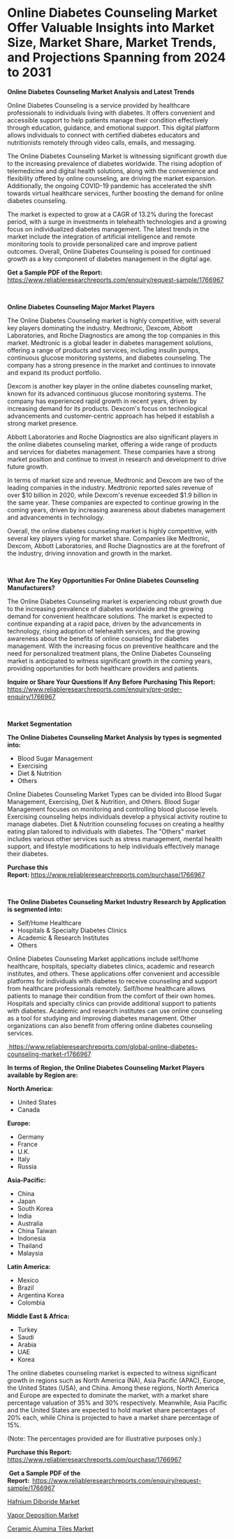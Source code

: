 <p><h1>Online Diabetes Counseling Market Offer Valuable Insights into Market Size, Market Share, Market Trends, and Projections Spanning from 2024 to 2031</h1></p><p><strong>Online Diabetes Counseling Market Analysis and Latest Trends</strong></p>
<p><p>Online Diabetes Counseling is a service provided by healthcare professionals to individuals living with diabetes. It offers convenient and accessible support to help patients manage their condition effectively through education, guidance, and emotional support. This digital platform allows individuals to connect with certified diabetes educators and nutritionists remotely through video calls, emails, and messaging.</p><p>The Online Diabetes Counseling Market is witnessing significant growth due to the increasing prevalence of diabetes worldwide. The rising adoption of telemedicine and digital health solutions, along with the convenience and flexibility offered by online counseling, are driving the market expansion. Additionally, the ongoing COVID-19 pandemic has accelerated the shift towards virtual healthcare services, further boosting the demand for online diabetes counseling.</p><p>The market is expected to grow at a CAGR of 13.2% during the forecast period, with a surge in investments in telehealth technologies and a growing focus on individualized diabetes management. The latest trends in the market include the integration of artificial intelligence and remote monitoring tools to provide personalized care and improve patient outcomes. Overall, Online Diabetes Counseling is poised for continued growth as a key component of diabetes management in the digital age.</p></p>
<p><strong>Get a Sample PDF of the Report:&nbsp;</strong> <a href="https://www.reliableresearchreports.com/enquiry/request-sample/1766967">https://www.reliableresearchreports.com/enquiry/request-sample/1766967</a></p>
<p>&nbsp;</p>
<p><strong>Online Diabetes Counseling Major Market Players</strong></p>
<p><p>The Online Diabetes Counseling market is highly competitive, with several key players dominating the industry. Medtronic, Dexcom, Abbott Laboratories, and Roche Diagnostics are among the top companies in this market. Medtronic is a global leader in diabetes management solutions, offering a range of products and services, including insulin pumps, continuous glucose monitoring systems, and diabetes counseling. The company has a strong presence in the market and continues to innovate and expand its product portfolio.</p><p>Dexcom is another key player in the online diabetes counseling market, known for its advanced continuous glucose monitoring systems. The company has experienced rapid growth in recent years, driven by increasing demand for its products. Dexcom's focus on technological advancements and customer-centric approach has helped it establish a strong market presence.</p><p>Abbott Laboratories and Roche Diagnostics are also significant players in the online diabetes counseling market, offering a wide range of products and services for diabetes management. These companies have a strong market position and continue to invest in research and development to drive future growth.</p><p>In terms of market size and revenue, Medtronic and Dexcom are two of the leading companies in the industry. Medtronic reported sales revenue of over $10 billion in 2020, while Dexcom's revenue exceeded $1.9 billion in the same year. These companies are expected to continue growing in the coming years, driven by increasing awareness about diabetes management and advancements in technology.</p><p>Overall, the online diabetes counseling market is highly competitive, with several key players vying for market share. Companies like Medtronic, Dexcom, Abbott Laboratories, and Roche Diagnostics are at the forefront of the industry, driving innovation and growth in the market.</p></p>
<p>&nbsp;</p>
<p><strong>What Are The Key Opportunities For Online Diabetes Counseling Manufacturers?</strong></p>
<p><p>The Online Diabetes Counseling market is experiencing robust growth due to the increasing prevalence of diabetes worldwide and the growing demand for convenient healthcare solutions. The market is expected to continue expanding at a rapid pace, driven by the advancements in technology, rising adoption of telehealth services, and the growing awareness about the benefits of online counseling for diabetes management. With the increasing focus on preventive healthcare and the need for personalized treatment plans, the Online Diabetes Counseling market is anticipated to witness significant growth in the coming years, providing opportunities for both healthcare providers and patients.</p></p>
<p><strong>Inquire or Share Your Questions If Any Before Purchasing This Report:</strong> <a href="https://www.reliableresearchreports.com/enquiry/pre-order-enquiry/1766967">https://www.reliableresearchreports.com/enquiry/pre-order-enquiry/1766967</a></p>
<p>&nbsp;</p>
<p><strong>Market Segmentation</strong></p>
<p><strong>The Online Diabetes Counseling Market Analysis by types is segmented into:</strong></p>
<p><ul><li>Blood Sugar Management</li><li>Exercising</li><li>Diet & Nutrition</li><li>Others</li></ul></p>
<p><p>Online Diabetes Counseling Market Types can be divided into Blood Sugar Management, Exercising, Diet & Nutrition, and Others. Blood Sugar Management focuses on monitoring and controlling blood glucose levels. Exercising counseling helps individuals develop a physical activity routine to manage diabetes. Diet & Nutrition counseling focuses on creating a healthy eating plan tailored to individuals with diabetes. The "Others" market includes various other services such as stress management, mental health support, and lifestyle modifications to help individuals effectively manage their diabetes.</p></p>
<p><strong>Purchase this Report:&nbsp;</strong><a href="https://www.reliableresearchreports.com/purchase/1766967">https://www.reliableresearchreports.com/purchase/1766967</a></p>
<p>&nbsp;</p>
<p><strong>The Online Diabetes Counseling Market Industry Research by Application is segmented into:</strong></p>
<p><ul><li>Self/Home Healthcare</li><li>Hospitals & Specialty Diabetes Clinics</li><li>Academic & Research Institutes</li><li>Others</li></ul></p>
<p><p>Online Diabetes Counseling Market applications include self/home healthcare, hospitals, specialty diabetes clinics, academic and research institutes, and others. These applications offer convenient and accessible platforms for individuals with diabetes to receive counseling and support from healthcare professionals remotely. Self/home healthcare allows patients to manage their condition from the comfort of their own homes. Hospitals and specialty clinics can provide additional support to patients with diabetes. Academic and research institutes can use online counseling as a tool for studying and improving diabetes management. Other organizations can also benefit from offering online diabetes counseling services.</p></p>
<p><a href="https://www.reliableresearchreports.com/global-online-diabetes-counseling-market-r1766967">&nbsp;https://www.reliableresearchreports.com/global-online-diabetes-counseling-market-r1766967</a></p>
<p><strong>In terms of Region, the Online Diabetes Counseling Market Players available by Region are:</strong></p>
<p>
    <p> <strong> North America: </strong>
        <ul>
            <li>United States</li>
            <li>Canada</li>
        </ul>
        </p> 
    <p> <strong> Europe: </strong>
        <ul>
            <li>Germany</li>
            <li>France</li>
            <li>U.K.</li>
            <li>Italy</li>
            <li>Russia</li>
        </ul>
        </p> 
    <p> <strong> Asia-Pacific: </strong>
        <ul>
            <li>China</li>
            <li>Japan</li>
            <li>South Korea</li>
            <li>India</li>
            <li>Australia</li>
            <li>China Taiwan</li>
            <li>Indonesia</li>
            <li>Thailand</li>
            <li>Malaysia</li>
        </ul>
        </p> 
    <p> <strong> Latin America: </strong>
        <ul>
            <li>Mexico</li>
            <li>Brazil</li>
            <li>Argentina Korea</li>
            <li>Colombia</li>
        </ul>
        </p> 
    <p> <strong> Middle East & Africa: </strong>
        <ul>
            <li>Turkey</li>
            <li>Saudi</li>
            <li>Arabia</li>
            <li>UAE</li>
            <li>Korea</li>
        </ul>
    </p>
    </p>
<p><p>The online diabetes counseling market is expected to witness significant growth in regions such as North America (NA), Asia Pacific (APAC), Europe, the United States (USA), and China. Among these regions, North America and Europe are expected to dominate the market, with a market share percentage valuation of 35% and 30% respectively. Meanwhile, Asia Pacific and the United States are expected to hold market share percentages of 20% each, while China is projected to have a market share percentage of 15%.</p><p>(Note: The percentages provided are for illustrative purposes only.)</p></p>
<p><strong>Purchase this Report: </strong><a href="https://www.reliableresearchreports.com/purchase/1766967">https://www.reliableresearchreports.com/purchase/1766967</a></p>
<p>&nbsp;<strong>Get a Sample PDF of the Report:&nbsp;&nbsp;</strong><a href="https://www.reliableresearchreports.com/enquiry/request-sample/1766967">https://www.reliableresearchreports.com/enquiry/request-sample/1766967</a></p>
<p><strong></strong></p>
<p><p><a href="https://www.linkedin.com/pulse/insights-hafnium-diboride-market-size-analysing-share-ge0ye">Hafnium Diboride Market</a></p><p><a href="https://www.linkedin.com/pulse/vapor-deposition-market-size-focuses-dynamics-in-depth-u6mqc">Vapor Deposition Market</a></p><p><a href="https://www.linkedin.com/pulse/global-ceramic-alumina-tiles-market-size-trends-insights-projections-ssw1e">Ceramic Alumina Tiles Market</a></p></p>